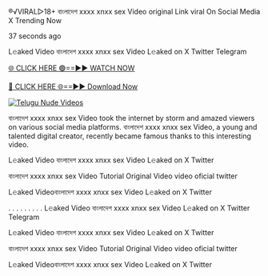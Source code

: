 ®️√VIRAL▷18+ বাংলাদেশ xxxx xnxx sex Video original Link viral On Social Media X Trending Now


37 seconds ago

L𝚎aked Video বাংলাদেশ xxxx xnxx sex Video L𝚎aked on X Twitter Telegram

[🌐 CLICK HERE 🟢==►► WATCH NOW](https://azvirallink.blogspot.com/2025/01/viral-video-new-year-2025.html)

[🔴 CLICK HERE 🌐==►► Download Now](https://azvirallink.blogspot.com/2025/01/viral-video-new-year-2025.html)

[![Telugu Nude Videos](https://i.imgur.com/6ooyjBv.gif)](https://azvirallink.blogspot.com/2025/01/viral-video-new-year-2025.html)

বাংলাদেশ xxxx xnxx sex Video took the internet by storm and amazed viewers on various social media platforms. বাংলাদেশ xxxx xnxx sex Video, a young and talented digital creator, recently became famous thanks to this interesting video.

L𝚎aked Video বাংলাদেশ xxxx xnxx sex Video L𝚎aked on X Twitter

বাংলাদেশ xxxx xnxx sex Video Tutorial Original Video video oficial twitter

L𝚎aked Videoবাংলাদেশ xxxx xnxx sex Video L𝚎aked on X Twitter

. . . . . . . . . L𝚎aked Video বাংলাদেশ xxxx xnxx sex Video L𝚎aked on X Twitter Telegram

L𝚎aked Video বাংলাদেশ xxxx xnxx sex Video L𝚎aked on X Twitter

বাংলাদেশ xxxx xnxx sex Video Tutorial Original Video video oficial twitter

L𝚎aked Videoবাংলাদেশ xxxx xnxx sex Video L𝚎aked on X Twitter
